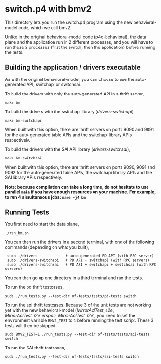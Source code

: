 switch.p4 with bmv2
===================

This directory lets you run the switch.p4 program using the new behavioral-model
code, which we call bmv2.

Unlike in the original behavioral-model code (p4c-behavioral), the data plane
and the application run in 2 different processes, and you will have to run these
2 processes (first the switch, then the application) before running the tests.

Building the application / drivers executable
---------------------------------------------

As with the original behavioral-model, you can choose to use the auto-generated
API, switchapi or switchsai:

To build the drivers with only the auto-generated API in a thrift server,

    make bm

To build the drivers with the switchapi library (*drivers-switchapi*),

    make bm-switchapi

When built with this option, there are thrift servers on ports 9090 and 9091
for the auto-generated table APIs and the switchapi library APIs respectively.

To build the drivers with the SAI API library (*drivers-switchsai*),

    make bm-switchsai

When built with this option, there are thrift servers on ports 9090, 9091 and
9092 for the auto-generated table APIs, the switchapi library APIs and the SAI
library APIs respectively.

**Note: because compilation can take a long time, do not hesitate to use
  parallel `make` if you have enough resources on your machine. For example, to
  run 4 simultaneous jobs: `make -j4 bm`**

Running Tests
-------------

You first need to start the data plane,

    ./run_bm.sh

You can then run the drivers in a second terminal, with one of the following
commands (depending on what you built),

     sudo ./drivers             # auto-generated PD API (with RPC server)
     sudo ./drivers-switchapi   # PD API + switchapi (with RPC servers)
     sudo ./drivers-switchsai   # PD API + switchapi + switchsai (with RPC servers)

You can then go up one directory in a third terminal and run the tests.

To run the pd thrift testcases,

    sudo ./run_tests.py --test-dir of-tests/tests/pd-tests switch

To run the api thrift testcases. Because 3 of the unit tests are not working yet
with the new behavioral-model (*MirrorAclTest_e2e*, *MirrorAclTest_i2e_erspan*,
*MirrorAclTest_i2e*), you need to set the environment variable `BMV2_TEST` to
`1` before running the test script. These 3 tests will then be skipped.

    sudo BMV2_TEST=1 ./run_tests.py --test-dir of-tests/tests/api-tests switch

To run the SAI thrift testcases,

    sudo ./run_tests.py --test-dir of-tests/tests/sai-tests switch
